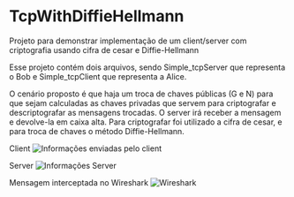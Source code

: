 # TcpWithDiffieHellmann
Projeto para demonstrar implementação de um client/server com criptografia usando cifra de cesar e Diffie-Hellmann

Esse projeto contém dois arquivos, sendo Simple_tcpServer que representa o Bob e Simple_tcpClient que representa a Alice.

O cenário proposto é que haja um troca de chaves públicas (G e N) para que sejam calculadas as chaves privadas que servem
para criptografar e descriptografar as mensagens trocadas. O server irá receber a mensagem e devolve-la em caixa alta. Para criptografar foi utilizado a cifra de cesar, e para troca de chaves o método Diffie-Hellmann. 

Client
![Informações enviadas pelo client](https://github.com/user-attachments/assets/b1a78583-8e24-44f5-acb8-c751ff456824)


Server
![Informações Server](https://github.com/user-attachments/assets/8aa089db-475b-4ae8-9dda-fa875d5c9fea)

Mensagem interceptada no Wireshark
![Wireshark](https://github.com/user-attachments/assets/72179bcf-3776-47c2-8116-382a67df1f84)
